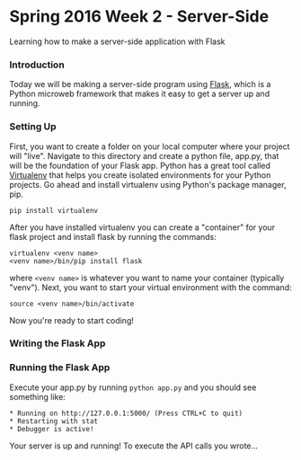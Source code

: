 # Spring 2016 Week 2 - Server-Side
Learning how to make a server-side application with Flask

### Introduction
Today we will be making a server-side program using [Flask](http://flask.pocoo.org/ "Flask Site"), which is a Python microweb framework that makes it easy to get a server up and running.

### Setting Up
First, you want to create a folder on your local computer where your project will "live". Navigate to this directory and create a python file, app.py, that will be the foundation of your Flask app.
Python has a great tool called [Virtualenv](https://virtualenv.pypa.io/en/latest/ "Virtual Env for Python") that helps you create isolated environments for your Python projects. Go ahead and install virtualenv using Python's package manager, pip.
```
pip install virtualenv
```
After you have installed virtualenv you can create a "container" for your flask project and install flask by running the commands:
```
virtualenv <venv name>
<venv name>/bin/pip install flask
```
where `<venv name>` is whatever you want to name your container (typically "venv"). Next, you want to start your virtual environment with the command:
```
source <venv name>/bin/activate
```
Now you're ready to start coding!  

### Writing the Flask App

### Running the Flask App
Execute your app.py by running `python app.py` and you should see something like:
```
* Running on http://127.0.0.1:5000/ (Press CTRL+C to quit)
* Restarting with stat
* Debugger is active!
```
Your server is up and running! To execute the API calls you wrote...
